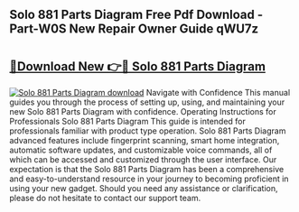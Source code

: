 ## Solo 881 Parts Diagram Free Pdf Download - Part-W0S New Repair Owner Guide qWU7z

# <h2><a href="http://dfs3nb.blite.top/?on=Solo+881+Parts+Diagram">🔗Download New 👉🔴 Solo 881 Parts Diagram</a></h2>

[![Solo 881 Parts Diagram download](https://i.imgur.com/lujVjoI.png)](http://dfs3nb.blite.top/?on=Solo+881+Parts+Diagram)
Navigate with Confidence This manual guides you through the process of setting up, using, and maintaining your new Solo 881 Parts Diagram with confidence. Operating Instructions for Professionals Solo 881 Parts Diagram This guide is intended for professionals familiar with product type operation. Solo 881 Parts Diagram advanced features include fingerprint scanning, smart home integration, automatic software updates, and customizable voice commands, all of which can be accessed and customized through the user interface. Our expectation is that the Solo 881 Parts Diagram has been a comprehensive and easy-to-understand resource in your journey to becoming proficient in using your new gadget. Should you need any assistance or clarification, please do not hesitate to contact our support team.
